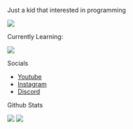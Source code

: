 <p>Just a kid that interested in programming</p>
<img src="https://skillicons.dev/icons?i=html,css,js,nodejs,py,java"/>

<p>Currently Learning:</p>
<img src="https://skillicons.dev/icons?i=react,ts"/>

<p class="socials">Socials</p>
<ul>
  <li>
<!--     <img src="https://www.youtube.com/favicon.ico"/> -->
    <a href="https://www.youtube.com/@Vyelen">Youtube</a>
  </li>
  <li>
<!--     <img src="https://www.instagram.com/favicon.ico"/> -->
    <a href="https://instagram.com/_vyelen">Instagram</a>
  </li>
  <li>
    <a href="https://discord.com/users/1097813457656614972">Discord</a>
  </li>
</ul>

<p>Github Stats</p>
<img src="https://github-readme-stats.vercel.app/api?username=vyelen"/>
<img src="https://github-readme-stats.vercel.app/api/top-langs/?username=vyelen"/>
